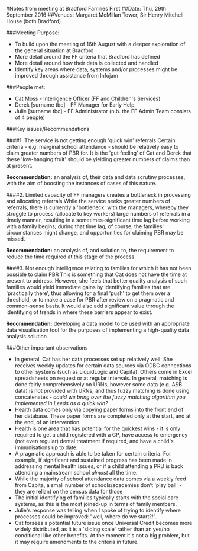 #Notes from meeting at Bradford Families First
##Date: Thu, 29th September 2016
##Venues: Margaret McMillan Tower, Sir Henry Mitchell House (both Bradford)

###Meeting Purpose:

+ To build upon the meeting of 16th August with a deeper exploration of the general situation at Bradford
+ More detail around the FF criteria that Bradford has defined
+ More detail around how their data is collected and handled
+ Identify key areas where data, systems and/or processes might be improved through assistance from Infojam

###People met:

+ Cat Moss - Intelligence Officer (FF and Children's Services)
+ Derek [surname tbc] - FF Manager for Early Help
+ Julie [surname tbc] - FF Administrator (n.b. the FF Admin Team consists of 4 people)

###Key issues/Recommendations

####1. The service is not getting enough 'quick win' referrals
Certain criteria - e.g. marginal school attendance - should be relatively easy to claim greater numbers of PBR for.  It is the 'gut feeling' of Cat and Derek that these 'low-hanging fruit' should be yielding greater numbers of claims than at present.  </br>

**Recommendation:** an analysis of, their data and data scrutiny processes, with the aim of boosting the instances of cases of this nature.

####2. Limited capacity of FF managers creates a bottleneck in processing and allocating referrals
While the service seeks greater numbers of referrals, there is currently a 'bottleneck' with the managers, whereby they struggle to process (allocate to key workers) large numbers of referrals in a timely manner, resulting in a sometimes-significant time lag before working with a family begins; during that time lag, of course, the families' circumstances might change, and opportunities for claiming PBR may be missed. </br>

**Recommendation:** an analysis of, and solution to, the requirement to reduce the time required at this stage of the process </br>

####3. Not enough intelligence relating to families for which it has not been possible to claim PBR
This is something that Cat does not have the time at present to address.  However, she feels that better quality analysis of such families would yield immediate gains by identifying families that are 'practically there', thus allowing for a final 'push' to get them over a threshold, or to make a case for PBR after review on a pragmatic and common-sense basis.  It would also add significant value through the identifying of trends in where these barriers appear to exist.</br>

**Recommendation:** developing a data model to be used with an appropriate data visualisation tool for the purposes of implementing a high-quality data analysis solution

###Other important observations
+ In general, Cat has her data processes set up relatively well.  She receives weekly updates for certain data sources via ODBC connections to other systems (such as LiquidLogic and Capita).  Others come in Excel spreadsheets on request or at regular intervals.  In general, matching is done fairly comprehensively on URNs, however some data (e.g. ASB data) is not provided with URNs, and thus fuzzy matching is done using concatenates - *could we bring over the fuzzy matching algorithm you implemented in Leeds as a quick win?*
+ Health data comes only via copying paper forms into the front end of her database.  These paper forms are completed only at the start, and at the end, of an intervention.
+ Health is one area that has potential for the quickest wins - it is only required to get a child registered with a GP, have access to emergency (not even regular) dental treatment if required, and have a child's immunisations up to date.
+ A pragmatic approach is able to be taken for certain criteria.  For example, if significant and sustained progress has been made in addressing mental health issues, or if a child attending a PRU is back attending a mainstream school *almost* all the time.
+ While the majority of school attendance data comes via a weekly feed from Capita, a small number of schools/academies don't 'play ball' - they are reliant on the census data for those
+ The initial identifying of families typically starts with the social care systems, as this is the most joined-up in terms of family members.
+ Julie's response was telling when I spoke of trying to identify where processes could be improved: "well, where do we start?!".
+ Cat forsees a potential future issue once Universal Credit becomes more widely distributed, as it is a 'sliding scale' rather than an yes/no conditional like other benefits.  At the moment it's not a big problem, but it may require amendments to the criteria in future.

